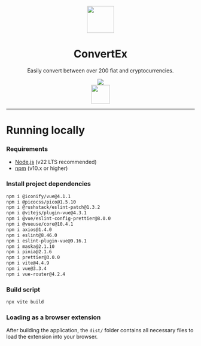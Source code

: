 <div align="center">
  <p>
    <img src="https://github.com/user-attachments/assets/0ca1c6ac-8ab9-404a-89cc-ede698ceab2d" width="72">
  </p>
  
  <h1>ConvertEx</h1>
  
  <p>Easily convert between over 200 fiat and cryptocurrencies.</p>
  <img src="https://github.com/user-attachments/assets/1dc70b59-40fd-4f5d-ab88-74d7f34fb606"><br>
  <a href="https://addons.mozilla.org/en-US/firefox/addon/convertex/">
    <img src="https://github.com/user-attachments/assets/ff9b37f1-0431-4b71-9690-2473c4586194" height="50px" width="auto">
  </a>
</div>

---

# Running locally

### Requirements

* [Node.js](https://nodejs.org/en/download) (v22 LTS recommended)
* [npm](https://www.npmjs.com/) (v10.x or higher)

### Install project dependencies

```sh
npm i @iconify/vue@4.1.1
npm i @picocss/pico@1.5.10
npm i @rushstack/eslint-patch@1.3.2
npm i @vitejs/plugin-vue@4.3.1
npm i @vue/eslint-config-prettier@8.0.0
npm i @vueuse/core@10.4.1
npm i axios@1.4.0
npm i eslint@8.46.0
npm i eslint-plugin-vue@9.16.1
npm i maska@2.1.10
npm i pinia@2.1.6
npm i prettier@3.0.0
npm i vite@4.4.9
npm i vue@3.3.4
npm i vue-router@4.2.4
```

### Build script

```sh
npx vite build
```

### Loading as a browser extension

After building the application, the `dist/` folder contains all necessary files to load the extension into your browser.

